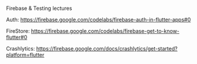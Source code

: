 # 

Firebase & Testing lectures

Auth:  https://firebase.google.com/codelabs/firebase-auth-in-flutter-apps#0

FireStore: https://firebase.google.com/codelabs/firebase-get-to-know-flutter#0

Crashlytics: https://firebase.google.com/docs/crashlytics/get-started?platform=flutter
